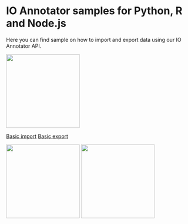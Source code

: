 # IO Annotator samples for Python, R and Node.js

Here you can find sample on how to import and export data using our IO Annotator API.

<img width="200" src="https://storage.googleapis.com/io-assets/logos/python.png">

[Basic import](https://github.com/Io-Annotator/Samples/blob/main/python/text/import.py)
[Basic export](https://github.com/Io-Annotator/Samples/blob/main/python/text/export.py)

<img width="200" src="https://storage.googleapis.com/io-assets/logos/nodejs.png">

<img width="200" src="https://storage.googleapis.com/io-assets/logos/r.png">
